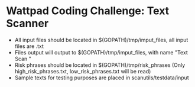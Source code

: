 # Wattpad Coding Challenge: Text Scanner
- All input files should be located in $(GOPATH)/tmp/imput_files, all input files are .txt
- Files output will output to $(GOPATH)/tmp/imput_files, with name "Text Scan <datetime of scan>"
- Risk phrases should be located in $(GOPATH)/tmp/risk_phrases (Only high_risk_phrases.txt, low_risk_phrases.txt will be read)
- Sample texts for testing purposes are placed in scanutils/testdata/input
